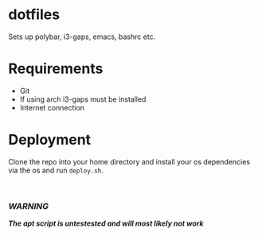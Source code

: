 # dotfiles #

Sets up polybar, i3-gaps, emacs, bashrc etc.

# Requirements #

* Git
* If using arch i3-gaps must be installed
* Internet connection

# Deployment #

Clone the repo into your home directory and install your os dependencies via the os and run `deploy.sh`.

<br>

### *WARNING* ###

***The apt script is untestested and will most likely not work***
